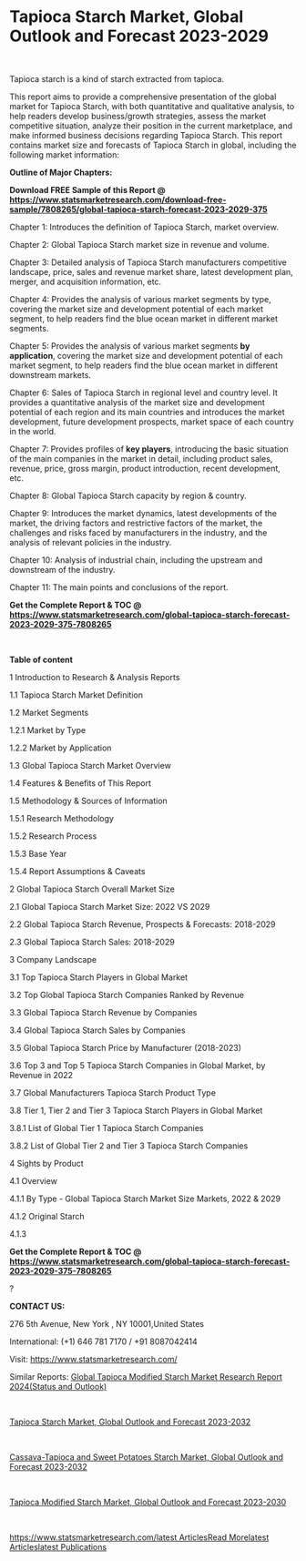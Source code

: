 <h1>Tapioca Starch Market, Global Outlook and Forecast 2023-2029</h1><br/><p>Tapioca starch is a kind of starch extracted from tapioca.</p>
 
 
 
 <p>This report aims to provide a comprehensive presentation of the global market for Tapioca Starch, with both quantitative and qualitative analysis, to help readers develop business/growth strategies, assess the market competitive situation, analyze their position in the current marketplace, and make informed business decisions regarding Tapioca Starch. This report contains market size and forecasts of Tapioca Starch in global, including the following market information:</p>
 
 
 
 <p><strong>Outline of Major Chapters:</strong></p>
 
 
 
 <p><strong>Download FREE Sample of this Report @ <a href="https://www.statsmarketresearch.com/download-free-sample/7808265/global-tapioca-starch-forecast-2023-2029-375">https://www.statsmarketresearch.com/download-free-sample/7808265/global-tapioca-starch-forecast-2023-2029-375</a></strong></p>
 
 
 
 <p>Chapter 1: Introduces the definition of Tapioca Starch, market overview.</p>
 
 
 
 <p>Chapter 2: Global Tapioca Starch market size in revenue and volume.</p>
 
 
 
 <p>Chapter 3: Detailed analysis of Tapioca Starch manufacturers competitive landscape, price, sales and revenue market share, latest development plan, merger, and acquisition information, etc.</p>
 
 
 
 <p>Chapter 4: Provides the analysis of various market segments by type, covering the market size and development potential of each market segment, to help readers find the blue ocean market in different market segments.</p>
 
 
 
 <p>Chapter 5: Provides the analysis of various market segments <strong>by application</strong>, covering the market size and development potential of each market segment, to help readers find the blue ocean market in different downstream markets.</p>
 
 
 
 <p>Chapter 6: Sales of Tapioca Starch in regional level and country level. It provides a quantitative analysis of the market size and development potential of each region and its main countries and introduces the market development, future development prospects, market space of each country in the world.</p>
 
 
 
 <p>Chapter 7: Provides profiles of <strong>key players</strong>, introducing the basic situation of the main companies in the market in detail, including product sales, revenue, price, gross margin, product introduction, recent development, etc.</p>
 
 
 
 <p>Chapter 8: Global Tapioca Starch capacity by region & country.</p>
 
 
 
 <p>Chapter 9: Introduces the market dynamics, latest developments of the market, the driving factors and restrictive factors of the market, the challenges and risks faced by manufacturers in the industry, and the analysis of relevant policies in the industry.</p>
 
 
 
 <p>Chapter 10: Analysis of industrial chain, including the upstream and downstream of the industry.</p>
 
 
 
 <p>Chapter 11: The main points and conclusions of the report.</p>
 
 
 
 <div><b>Get the Complete Report & TOC @ <a href="https://www.statsmarketresearch.com/global-tapioca-starch-forecast-2023-2029-375-7808265">https://www.statsmarketresearch.com/global-tapioca-starch-forecast-2023-2029-375-7808265</a></b></div>
 
 
 
 <p><br />
 
 <b>Table of content</b></p>
 
 
 
 <p>1 Introduction to Research & Analysis Reports<br />
 
 1.1 Tapioca Starch Market Definition<br />
 
 1.2 Market Segments<br />
 
 1.2.1 Market by Type<br />
 
 1.2.2 Market by Application<br />
 
 1.3 Global Tapioca Starch Market Overview<br />
 
 1.4 Features & Benefits of This Report<br />
 
 1.5 Methodology & Sources of Information<br />
 
 1.5.1 Research Methodology<br />
 
 1.5.2 Research Process<br />
 
 1.5.3 Base Year<br />
 
 1.5.4 Report Assumptions & Caveats<br />
 
 2 Global Tapioca Starch Overall Market Size<br />
 
 2.1 Global Tapioca Starch Market Size: 2022 VS 2029<br />
 
 2.2 Global Tapioca Starch Revenue, Prospects & Forecasts: 2018-2029<br />
 
 2.3 Global Tapioca Starch Sales: 2018-2029<br />
 
 3 Company Landscape<br />
 
 3.1 Top Tapioca Starch Players in Global Market<br />
 
 3.2 Top Global Tapioca Starch Companies Ranked by Revenue<br />
 
 3.3 Global Tapioca Starch Revenue by Companies<br />
 
 3.4 Global Tapioca Starch Sales by Companies<br />
 
 3.5 Global Tapioca Starch Price by Manufacturer (2018-2023)<br />
 
 3.6 Top 3 and Top 5 Tapioca Starch Companies in Global Market, by Revenue in 2022<br />
 
 3.7 Global Manufacturers Tapioca Starch Product Type<br />
 
 3.8 Tier 1, Tier 2 and Tier 3 Tapioca Starch Players in Global Market<br />
 
 3.8.1 List of Global Tier 1 Tapioca Starch Companies<br />
 
 3.8.2 List of Global Tier 2 and Tier 3 Tapioca Starch Companies<br />
 
 4 Sights by Product<br />
 
 4.1 Overview<br />
 
 4.1.1 By Type - Global Tapioca Starch Market Size Markets, 2022 & 2029<br />
 
 4.1.2 Original Starch<br />
 
 4.1.3</p>
 
 
 
 <div><b>Get the Complete Report & TOC @ <a href="https://www.statsmarketresearch.com/global-tapioca-starch-forecast-2023-2029-375-7808265">https://www.statsmarketresearch.com/global-tapioca-starch-forecast-2023-2029-375-7808265</a></b></div>
 
 
 
 <p>? </p>
 
 
 
 <p><b>CONTACT US:</b><br />
 
 276 5th Avenue, New York , NY 10001,United States<br />
 
 International: (+1) 646 781 7170 / +91 8087042414<br />
 
 Visit: <a href="https://www.statsmarketresearch.com/">https://www.statsmarketresearch.com/</a><br />
 
 Similar Reports: <a href="https://www.statsmarketresearch.com/global-tapioca-starch-forecast-2023-2029-375-7808265">Global Tapioca Modified Starch Market Research Report 2024(Status and Outlook)</a><br />
 
 <br />
 
 <a href="https://www.statsmarketresearch.com/global-tapioca-starch-forecast-2023-2029-375-7808265">Tapioca Starch Market, Global Outlook and Forecast 2023-2032</a><br />
 
 <br />
 
 <a href="https://www.statsmarketresearch.com/global-tapioca-starch-forecast-2023-2029-375-7808265">Cassava-Tapioca and Sweet Potatoes Starch Market, Global Outlook and Forecast 2023-2032</a><br />
 
 <br />
 
 <a href="https://www.statsmarketresearch.com/global-tapioca-starch-forecast-2023-2029-375-7808265">Tapioca Modified Starch Market, Global Outlook and Forecast 2023-2030</a><br />
 
 <br />
 
 <a href="https://gyeongbokgung.com">https://www.statsmarketresearch.com/</a><a href="https://hallyeomaritime.com">latest Articles</a><a href="https://jingwansa.com">Read More</a><a href="https://nguoiviet.jp/">latest Articles</a><a href="https://www.intelmarketresearch.com/">latest Publications</a></p>